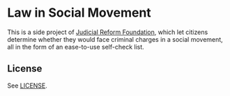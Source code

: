 Law in Social Movement
======================

This is a side project of [Judicial Reform Foundation](http://www.jrf.org.tw), which let citizens determine whether they would face criminal charges in a social movement, all in the form of an ease-to-use self-check list.

License
-------

See [LICENSE](LICENSE.md).
